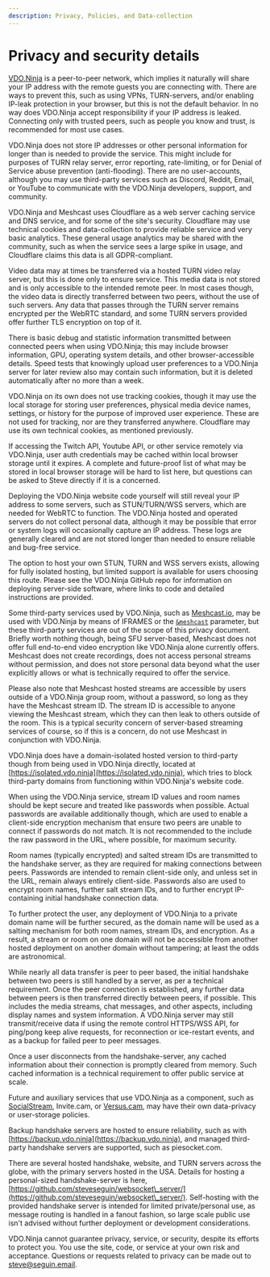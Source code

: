 ```yaml
---
description: Privacy, Policies, and Data-collection
---
```


# Privacy and security details

[VDO.Ninja](https://vdo.ninja/) is a peer-to-peer network, which implies it naturally will share your IP address with the remote guests you are connecting with. There are ways to prevent this, such as using VPNs, TURN-servers, and/or enabling IP-leak protection in your browser, but this is not the default behavior. In no way does VDO.Ninja accept responsibility if your IP address is leaked. Connecting only with trusted peers, such as people you know and trust, is recommended for most use cases.

VDO.Ninja does not store IP addresses or other personal information for longer than is needed to provide the service. This might include for purposes of TURN relay server, error reporting, rate-limiting, or for Denial of Service abuse prevention (anti-flooding). There are no user-accounts, although you may use third-party services such as Discord, Reddit, Email, or YouTube to communicate with the VDO.Ninja developers, support, and community.

VDO.Ninja and Meshcast uses Cloudflare as a web server caching service and DNS service, and for some of the site's security. Cloudflare may use technical cookies and data-collection to provide reliable service and very basic analytics. These general usage analytics may be shared with the community, such as when the service sees a large spike in usage, and Cloudflare claims this data is all GDPR-compliant.

Video data may at times be transferred via a hosted TURN video relay server, but this is done only to ensure service. This media data is not stored and is only accessible to the intended remote peer. In most cases though, the video data is directly transferred between two peers, without the use of such servers. Any data that passes through the TURN server remains encrypted per the WebRTC standard, and some TURN servers provided offer further TLS encryption on top of it.

There is basic debug and statistic information transmitted between connected peers when using VDO.Ninja; this may include browser information, GPU, operating system details, and other browser-accessible details. Speed tests that knowingly upload user preferences to a VDO.Ninja server for later review also may contain such information, but it is deleted automatically after no more than a week.

VDO.Ninja on its own does not use tracking cookies, though it may use the local storage for storing user preferences, physical media device names, settings, or history for the purpose of improved user experience. These are not used for tracking, nor are they transferred anywhere. Cloudflare may use its own technical cookies, as mentioned previously.

If accessing the Twitch API, Youtube API, or other service remotely via VDO.Ninja, user auth credentials may be cached within local browser storage until it expires. A complete and future-proof list of what may be stored in local browser storage will be hard to list here, but questions can be asked to Steve directly if it is a concerned.

Deploying the VDO.Ninja website code yourself will still reveal your IP address to some servers, such as STUN/TURN/WSS servers, which are needed for WebRTC to function. The VDO.Ninja hosted and operated servers do not collect personal data, although it may be possible that error or system logs will occasionally capture an IP address. These logs are generally cleared and are not stored longer than needed to ensure reliable and bug-free service.

The option to host your own STUN, TURN and WSS servers exists, allowing for fully isolated hosting, but limited support is available for users choosing this route. Please see the VDO.Ninja GitHub repo for information on deploying server-side software, where links to code and detailed instructions are provided.

Some third-party services used by VDO.Ninja, such as [Meshcast.io](https://meshcast.io/), may be used with VDO.Ninja by means of IFRAMES or the [`&meshcast`](../newly-added-parameters/and-meshcast.md) parameter, but these third-party services are out of the scope of this privacy document. Briefly worth nothing though, being SFU server-based, Meshcast does not offer full end-to-end video encryption like VDO.Ninja alone currently offers. Meshcast does not create recordings, does not access personal streams without permission, and does not store personal data beyond what the user explicitly allows or what is technically required to offer the service.

Please also note that Meshcast hosted streams are accessible by users outside of a VDO.Ninja group room, without a password, so long as they have the Meshcast stream ID. The stream ID is accessible to anyone viewing the Meshcast stream, which they can then leak to others outside of the room. This is a typical security concern of server-based streaming services of course, so if this is a concern, do not use Meshcast in conjunction with VDO.Ninja.

VDO.Ninja does have a domain-isolated hosted version to third-party though from being used in VDO.Ninja directly, located at [https://isolated.vdo.ninja](https://isolated.vdo.ninja), which tries to block third-party domains from functioning within VDO.Ninja's website code.&#x20;

When using the VDO.Ninja service, stream ID values and room names should be kept secure and treated like passwords when possible. Actual passwords are available additionally though, which are used to enable a client-side encryption mechanism that ensure two peers are unable to connect if passwords do not match. It is not recommended to the include the raw password in the URL, where possible, for maximum security.

Room names (typically encrypted) and salted stream IDs are transmitted to the handshake server, as they are required for making connections between peers. Passwords are intended to remain client-side only, and unless set in the URL, remain always entirely client-side. Passwords also are used to encrypt room names, further salt stream IDs, and to further encrypt IP-containing initial handshake connection data.

To further protect the user, any deployment of VDO.Ninja to a private domain name will be further secured, as the domain name will be used as a salting mechanism for both room names, stream IDs, and encryption. As a result, a stream or room on one domain will not be accessible from another hosted deployment on another domain without tampering; at least the odds are astronomical.

While nearly all data transfer is peer to peer based, the initial handshake between two peers is still handled by a server, as per a technical requirement. Once the peer connection is established, any further data between peers is then transferred directly between peers, if possible. This includes the media streams, chat messages, and other aspects, including display names and system information. A VDO.Ninja server may still transmit/receive data if using the remote control HTTPS/WSS API, for ping/pong keep alive requests, for reconnection or ice-restart events, and as a backup for failed peer to peer messages.

Once a user disconnects from the handshake-server, any cached information about their connection is promptly cleared from memory. Such cached information is a technical requirement to offer public service at scale.

Future and auxiliary services that use VDO.Ninja as a component, such as [SocialStream](../steves-helper-apps/social-stream/), Invite.cam, or [Versus.cam](../steves-helper-apps/versus.cam.md), may have their own data-privacy or user-storage policies.

Backup handshake servers are hosted to ensure reliability, such as with [https://backup.vdo.ninja](https://backup.vdo.ninja), and managed third-party handshake servers are supported, such as piesocket.com.

There are several hosted handshake, website, and TURN servers across the globe, with the primary servers hosted in the USA. Details for hosting a personal-sized handshake-server is here, [https://github.com/steveseguin/websocket\_server/](https://github.com/steveseguin/websocket\_server/). Self-hosting with the provided handshake server is intended for limited private/personal use, as message routing is handled in a fanout fashion, so large scale public use isn't advised without further deployment or development considerations.

VDO.Ninja cannot guarantee privacy, service, or security, despite its efforts to protect you. You use the site, code, or service at your own risk and acceptance. Questions or requests related to privacy can be made out to steve@seguin.email.
